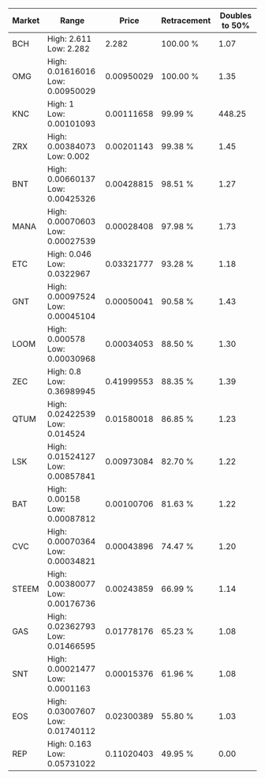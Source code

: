 | Market | Range | Price| Retracement | Doubles to 50% |
| --- | --- | --- | --- | --- |
| BCH | High: 2.611<br />Low: 2.282 | 2.282 | 100.00 % | 1.07 |
| OMG | High: 0.01616016<br />Low: 0.00950029 | 0.00950029 | 100.00 % | 1.35 |
| KNC | High: 1<br />Low: 0.00101093 | 0.00111658 | 99.99 % | 448.25 |
| ZRX | High: 0.00384073<br />Low: 0.002 | 0.00201143 | 99.38 % | 1.45 |
| BNT | High: 0.00660137<br />Low: 0.00425326 | 0.00428815 | 98.51 % | 1.27 |
| MANA | High: 0.00070603<br />Low: 0.00027539 | 0.00028408 | 97.98 % | 1.73 |
| ETC | High: 0.046<br />Low: 0.0322967 | 0.03321777 | 93.28 % | 1.18 |
| GNT | High: 0.00097524<br />Low: 0.00045104 | 0.00050041 | 90.58 % | 1.43 |
| LOOM | High: 0.000578<br />Low: 0.00030968 | 0.00034053 | 88.50 % | 1.30 |
| ZEC | High: 0.8<br />Low: 0.36989945 | 0.41999553 | 88.35 % | 1.39 |
| QTUM | High: 0.02422539<br />Low: 0.014524 | 0.01580018 | 86.85 % | 1.23 |
| LSK | High: 0.01524127<br />Low: 0.00857841 | 0.00973084 | 82.70 % | 1.22 |
| BAT | High: 0.00158<br />Low: 0.00087812 | 0.00100706 | 81.63 % | 1.22 |
| CVC | High: 0.00070364<br />Low: 0.00034821 | 0.00043896 | 74.47 % | 1.20 |
| STEEM | High: 0.00380077<br />Low: 0.00176736 | 0.00243859 | 66.99 % | 1.14 |
| GAS | High: 0.02362793<br />Low: 0.01466595 | 0.01778176 | 65.23 % | 1.08 |
| SNT | High: 0.00021477<br />Low: 0.0001163 | 0.00015376 | 61.96 % | 1.08 |
| EOS | High: 0.03007607<br />Low: 0.01740112 | 0.02300389 | 55.80 % | 1.03 |
| REP | High: 0.163<br />Low: 0.05731022 | 0.11020403 | 49.95 % | 0.00 |

